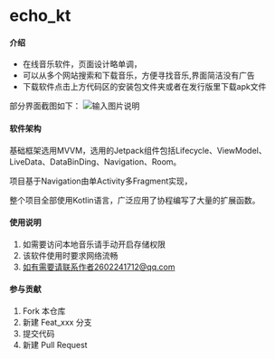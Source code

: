 # echo_kt

#### 介绍
- 在线音乐软件，页面设计略单调，
- 可以从多个网站搜索和下载音乐，方便寻找音乐,界面简洁没有广告
- 下载软件点击上方代码区的安装包文件夹或者在发行版里下载apk文件

部分界面截图如下：
![输入图片说明](https://images.gitee.com/uploads/images/2021/0630/100254_08933354_8318407.png "16250184101727.png")

#### 软件架构
基础框架选用MVVM，选用的Jetpack组件包括Lifecycle、ViewModel、LiveData、DataBinDing、Navigation、Room。

项目基于Navigation由单Activity多Fragment实现，

整个项目全部使用Kotlin语言，广泛应用了协程编写了大量的扩展函数。


#### 使用说明

1.  如需要访问本地音乐请手动开启存储权限
2.  该软件使用时要求网络流畅
3.  如有需要请联系作者2602241712@qq.com

#### 参与贡献

1.  Fork 本仓库
2.  新建 Feat_xxx 分支
3.  提交代码
4.  新建 Pull Request
